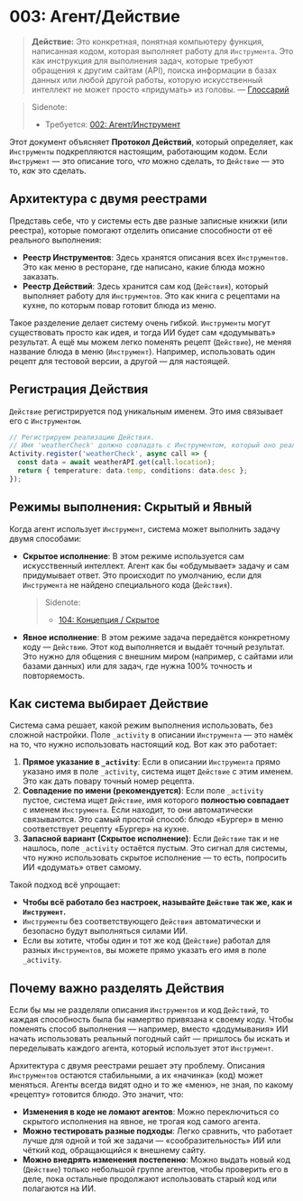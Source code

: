 # 003: Агент/Действие

> **Действие:** Это конкретная, понятная компьютеру функция, написанная кодом, которая выполняет работу для `Инструмента`. Это как инструкция для выполнения задач, которые требуют обращения к другим сайтам (API), поиска информации в базах данных или любой другой работы, которую искусственный интеллект не может просто «придумать» из головы. — [Глоссарий](./000_glossary.md)

> Sidenote:
>
> - Требуется: [002: Агент/Инструмент](./002_agent_tool.md)

Этот документ объясняет **Протокол Действий**, который определяет, как `Инструменты` подкрепляются настоящим, работающим кодом. Если `Инструмент` — это описание того, *что* можно сделать, то `Действие` — это то, *как* это сделать.

## Архитектура с двумя реестрами

Представь себе, что у системы есть две разные записные книжки (или реестра), которые помогают отделить описание способности от её реального выполнения:

- **Реестр Инструментов**: Здесь хранятся описания всех `Инструментов`. Это как меню в ресторане, где написано, какие блюда можно заказать.
- **Реестр Действий**: Здесь хранится сам код (`Действия`), который выполняет работу для `Инструментов`. Это как книга с рецептами на кухне, по которым повар готовит блюда из меню.

Такое разделение делает систему очень гибкой. `Инструменты` могут существовать просто как идея, и тогда ИИ будет сам «додумывать» результат. А ещё мы можем легко поменять рецепт (`Действие`), не меняя название блюда в меню (`Инструмент`). Например, использовать один рецепт для тестовой версии, а другой — для настоящей.

## Регистрация Действия

`Действие` регистрируется под уникальным именем. Это имя связывает его с `Инструментом`.

```typescript
// Регистрируем реализацию Действия.
// Имя 'weatherCheck' должно совпадать с Инструментом, который оно реализует.
Activity.register('weatherCheck', async call => {
  const data = await weatherAPI.get(call.location);
  return { temperature: data.temp, conditions: data.desc };
});
```

## Режимы выполнения: Скрытый и Явный

Когда агент использует `Инструмент`, система может выполнить задачу двумя способами:

- **Скрытое исполнение**: В этом режиме используется сам искусственный интеллект. Агент как бы «обдумывает» задачу и сам придумывает ответ. Это происходит по умолчанию, если для `Инструмента` не найдено специального кода (`Действия`).
  > Sidenote:
  >
  > - [104: Концепция / Скрытое](./104_concept_latent.md)
- **Явное исполнение**: В этом режиме задача передаётся конкретному коду — `Действию`. Этот код выполняется и выдаёт точный результат. Это нужно для общения с внешним миром (например, с сайтами или базами данных) или для задач, где нужна 100% точность и повторяемость.

## Как система выбирает Действие

Система сама решает, какой режим выполнения использовать, без сложной настройки. Поле `_activity` в описании `Инструмента` — это намёк на то, что нужно использовать настоящий код. Вот как это работает:

1.  **Прямое указание в `_activity`**: Если в описании `Инструмента` прямо указано имя в поле `_activity`, система ищет `Действие` с этим именем. Это как дать повару точный номер рецепта.
2.  **Совпадение по имени (рекомендуется)**: Если поле `_activity` пустое, система ищет `Действие`, имя которого **полностью совпадает** с именем `Инструмента`. Если находит, то они автоматически связываются. Это самый простой способ: блюдо «Бургер» в меню соответствует рецепту «Бургер» на кухне.
3.  **Запасной вариант (Скрытое исполнение)**: Если `Действие` так и не нашлось, поле `_activity` остаётся пустым. Это сигнал для системы, что нужно использовать скрытое исполнение — то есть, попросить ИИ «додумать» ответ самому.

Такой подход всё упрощает:

- **Чтобы всё работало без настроек, называйте `Действие` так же, как и `Инструмент`.**
- `Инструменты` без соответствующего `Действия` автоматически и безопасно будут выполняться силами ИИ.
- Если вы хотите, чтобы один и тот же код (`Действие`) работал для разных `Инструментов`, вы можете прямо указать его имя в поле `_activity`.

## Почему важно разделять Действия

Если бы мы не разделяли описания `Инструментов` и код `Действий`, то каждая способность была бы намертво привязана к своему коду. Чтобы поменять способ выполнения — например, вместо «додумывания» ИИ начать использовать реальный погодный сайт — пришлось бы искать и переделывать каждого агента, который использует этот `Инструмент`.

Архитектура с двумя реестрами решает эту проблему. Описания `Инструментов` остаются стабильными, а их «начинка» (код) может меняться. Агенты всегда видят одно и то же «меню», не зная, по какому «рецепту» готовится блюдо. Это значит, что:

- **Изменения в коде не ломают агентов**: Можно переключиться со скрытого исполнения на явное, не трогая код самого агента.
- **Можно тестировать разные подходы**: Легко сравнить, что работает лучше для одной и той же задачи — «сообразительность» ИИ или чёткий код, обращающийся к внешнему сайту.
- **Можно внедрять изменения постепенно**: Можно выдать новый код (`Действие`) только небольшой группе агентов, чтобы проверить его в деле, пока остальные продолжают использовать старый код или полагаются на ИИ.